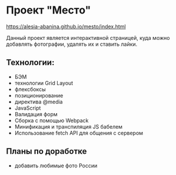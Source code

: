 # Проект "Место"
https://alesia-abanina.github.io/mesto/index.html

Данный проект является интерактивной страницей, куда можно добавлять фотографии, удалять их и ставить лайки.

## Технологии:
* БЭМ
* технологии Grid Layout
* флексбоксы
* позиционирование
* директива @media
* JavaScript
* Валидация форм
* Сборка с помощью Webpack
* Минификация и транспиляция JS бабелем
* Использование fetch API для общения с сервером


## Планы по доработке
* добавить любимые фото России
